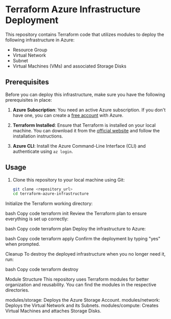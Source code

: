 # Terraform Azure Infrastructure Deployment

This repository contains Terraform code that utilizes modules to deploy the following infrastructure in Azure:

- Resource Group
- Virtual Network
- Subnet
- Virtual Machines (VMs) and associated Storage Disks

## Prerequisites

Before you can deploy this infrastructure, make sure you have the following prerequisites in place:

1. **Azure Subscription**: You need an active Azure subscription. If you don't have one, you can create a [free account](https://azure.com/free) with Azure.

2. **Terraform Installed**: Ensure that Terraform is installed on your local machine. You can download it from the [official website](https://www.terraform.io/downloads.html) and follow the installation instructions.

3. **Azure CLI**: Install the Azure Command-Line Interface (CLI) and authenticate using `az login`.

## Usage

1. Clone this repository to your local machine using Git:

   ```bash
   git clone <repository_url>
   cd terraform-azure-infrastructure
   

Initialize the Terraform working directory:

bash
Copy code
terraform init
Review the Terraform plan to ensure everything is set up correctly:

bash
Copy code
terraform plan
Deploy the infrastructure to Azure:

bash
Copy code
terraform apply
Confirm the deployment by typing "yes" when prompted.

Cleanup
To destroy the deployed infrastructure when you no longer need it, run:

bash
Copy code
terraform destroy

Module Structure
This repository uses Terraform modules for better organization and reusability. You can find the modules in the respective directories.

modules/storage: Deploys the Azure Storage Account.
modules/network: Deploys the Virtual Network and its Subnets.
modules/compute: Creates Virtual Machines and attaches Storage Disks.
